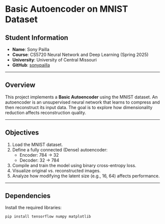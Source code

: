 # Basic Autoencoder on MNIST Dataset

## Student Information

- **Name**: Sony Pailla  
- **Course**: CS5720 Neural Network and Deep Learning (Spring 2025)  
- **University**: University of Central Missouri  
- **GitHub**: [sonypailla](https://github.com/sonypailla)

---

## Overview

This project implements a **Basic Autoencoder** using the MNIST dataset. An autoencoder is an unsupervised neural network that learns to compress and then reconstruct its input data. The goal is to explore how dimensionality reduction affects reconstruction quality.

---

## Objectives

1. Load the MNIST dataset.
2. Define a fully connected (Dense) autoencoder:
   - Encoder: 784 → 32
   - Decoder: 32 → 784
3. Compile and train the model using binary cross-entropy loss.
4. Visualize original vs. reconstructed images.
5. Analyze how modifying the latent size (e.g., 16, 64) affects performance.

---

## Dependencies

Install the required libraries:

```bash
pip install tensorflow numpy matplotlib

